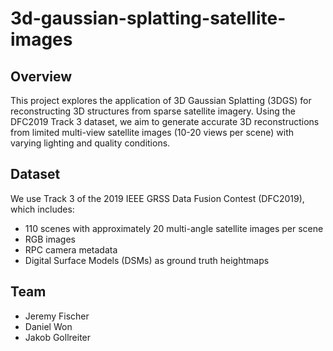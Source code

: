 # 3d-gaussian-splatting-satellite-images
## Overview 
This project explores the application of 3D Gaussian Splatting (3DGS) for reconstructing 3D structures from sparse satellite imagery. Using the DFC2019 Track 3 dataset, we aim to generate accurate 3D reconstructions from limited multi-view satellite images (10-20 views per scene) with varying lighting and quality conditions.
## Dataset 
We use Track 3 of the 2019 IEEE GRSS Data Fusion Contest (DFC2019), which includes:
- 110 scenes with approximately 20 multi-angle satellite images per scene
- RGB images
- RPC camera metadata
- Digital Surface Models (DSMs) as ground truth heightmaps

## Team 
- Jeremy Fischer
- Daniel Won
- Jakob Gollreiter
